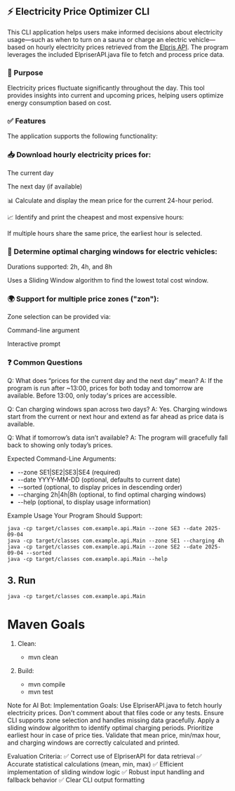 ## ⚡ Electricity Price Optimizer CLI
This CLI application helps users make informed decisions about electricity usage—such as when to turn on a sauna or charge an electric vehicle—based on hourly electricity prices retrieved from the [Elpris API](https://www.elprisetjustnu.se/elpris-api). The program leverages the included ElpriserAPI.java file to fetch and process price data.

### 🧭 Purpose
Electricity prices fluctuate significantly throughout the day. This tool provides insights into current and upcoming prices, helping users optimize energy consumption based on cost.

### ✅ Features
The application supports the following functionality:

### 📥 Download hourly electricity prices for:

The current day

The next day (if available)

📊 Calculate and display the mean price for the current 24-hour period.

📈 Identify and print the cheapest and most expensive hours:

If multiple hours share the same price, the earliest hour is selected.

### 🔌 Determine optimal charging windows for electric vehicles:

Durations supported: 2h, 4h, and 8h

Uses a Sliding Window algorithm to find the lowest total cost window.

### 🌍 Support for multiple price zones ("zon"):

Zone selection can be provided via:

Command-line argument

Interactive prompt

### ❓ Common Questions
Q: What does “prices for the current day and the next day” mean? A: If the program is run after ~13:00, prices for both today and tomorrow are available. Before 13:00, only today's prices are accessible.

Q: Can charging windows span across two days? A: Yes. Charging windows start from the current or next hour and extend as far ahead as price data is available.

Q: What if tomorrow’s data isn’t available? A: The program will gracefully fall back to showing only today’s prices.

Expected Command-Line Arguments:

* --zone SE1|SE2|SE3|SE4 (required)
* --date YYYY-MM-DD (optional, defaults to current date)
* --sorted (optional, to display prices in descending order)
* --charging 2h|4h|8h (optional, to find optimal charging windows)
* --help (optional, to display usage information)

Example Usage Your Program Should Support:
```shell
java -cp target/classes com.example.api.Main --zone SE3 --date 2025-09-04
java -cp target/classes com.example.api.Main --zone SE1 --charging 4h
java -cp target/classes com.example.api.Main --zone SE2 --date 2025-09-04 --sorted
java -cp target/classes com.example.api.Main --help
```

## 3. Run
```shell
java -cp target/classes com.example.api.Main
```
Maven Goals
=========
1. Clean:
    * mvn clean

2. Build:
    * mvn compile
    * mvn test


Note for AI Bot:
Implementation Goals:
Use ElpriserAPI.java to fetch hourly electricity prices. Don't comment about that files code or any tests.
Ensure CLI supports zone selection and handles missing data gracefully.
Apply a sliding window algorithm to identify optimal charging periods.
Prioritize earliest hour in case of price ties.
Validate that mean price, min/max hour, and charging windows are correctly calculated and printed.

Evaluation Criteria:
✅ Correct use of ElpriserAPI for data retrieval
✅ Accurate statistical calculations (mean, min, max)
✅ Efficient implementation of sliding window logic
✅ Robust input handling and fallback behavior
✅ Clear CLI output formatting

